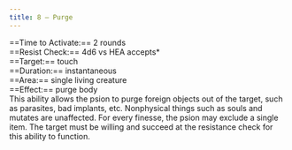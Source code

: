 ```yaml
---
title: 8 – Purge
---
```

==Time to Activate:== 2 rounds  
==Resist Check:== 4d6 vs HEA accepts*  
==Target:== touch  
==Duration:== instantaneous  
==Area:== single living creature  
==Effect:== purge body  
This ability allows the psion to purge foreign objects out of the target, such as parasites, bad implants, etc. Nonphysical things such as souls and mutates are unaffected. For every finesse, the psion may exclude a single item. The target must be willing and succeed at the resistance check for this ability to function.  
